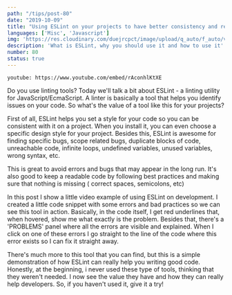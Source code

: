 ```yaml
---
path: "/tips/post-80"
date: "2019-10-09"
title: "Using ESLint on your projects to have better consistency and readability"
languages: ['Misc', 'Javascript']
img: 'https://res.cloudinary.com/duejrcpct/image/upload/q_auto/f_auto/v1587032921/tips/80-1_ped5u2.png'
description: 'What is ESLint, why you should use it and how to use it'
number: 80
status: true
---
```


`youtube: https://www.youtube.com/embed/rAconhlKtXE`

Do you use linting tools?
Today we'll talk a bit about ESLint - a linting utility for JavaScript/EcmaScript. A linter is basically a tool that helps you identify issues on your code. So what's the value of a tool like this for your projects?

First of all, ESLint helps you set a style for your code so you can be consistent with it on a project. When you install it, you can even choose a specific design style for your project. Besides this, ESLint is awesome for finding specific bugs, scope related bugs, duplicate blocks of code, unreachable code, infinite loops, undefined variables, unused variables, wrong syntax, etc.

This is great to avoid errors and bugs that may appear in the long run. It's also good to keep a readable code by following best practices and making sure that nothing is missing ( correct spaces, semicolons, etc)

In this post I show a little video example of using ESLint on development. I created a little code snippet with some errors and bad practices so we can see this tool in action. Basically, in the code itself, I get red underlines that, when hovered, show me what exactly is the problem. Besides that, there's a 'PROBLEMS' panel where all the errors are visible and explained. When I click on one of these errors I go straight to the line of the code where this error exists so I can fix it straight away.

There's much more to this tool that you can find, but this is a simple demonstration of how ESLint can really help you writing good code. Honestly, at the beginning, i never used these type of tools, thinking that they weren't needed. I now see the value they have and how they can really help developers. So, if you haven't used it, give it a try!